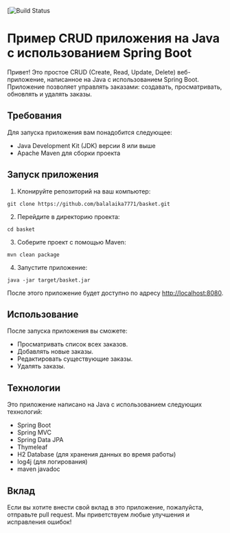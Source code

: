 [![Build Status](https://github.com/balalaika7771/basket/blob/main/.github/workflows/build.yml/badge.svg)

# Пример CRUD приложения на Java с использованием Spring Boot

Привет! Это простое CRUD (Create, Read, Update, Delete) веб-приложение, написанное на Java с использованием Spring Boot. Приложение позволяет управлять заказами: создавать, просматривать, обновлять и удалять заказы.

## Требования

Для запуска приложения вам понадобится следующее:

- Java Development Kit (JDK) версии 8 или выше
- Apache Maven для сборки проекта

## Запуск приложения

1. Клонируйте репозиторий на ваш компьютер:

```
git clone https://github.com/balalaika7771/basket.git
```

2. Перейдите в директорию проекта:

```
cd basket
```

3. Соберите проект с помощью Maven:

```
mvn clean package
```

4. Запустите приложение:

```
java -jar target/basket.jar
```

После этого приложение будет доступно по адресу [http://localhost:8080](http://localhost:8080).

## Использование

После запуска приложения вы сможете:

- Просматривать список всех заказов.
- Добавлять новые заказы.
- Редактировать существующие заказы.
- Удалять заказы.

## Технологии

Это приложение написано на Java с использованием следующих технологий:

- Spring Boot
- Spring MVC
- Spring Data JPA
- Thymeleaf
- H2 Database (для хранения данных во время работы)
- log4j (для логирования)
- maven javadoc

## Вклад

Если вы хотите внести свой вклад в это приложение, пожалуйста, отправьте pull request. Мы приветствуем любые улучшения и исправления ошибок!
